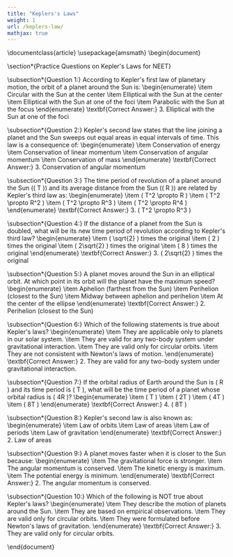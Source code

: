 ```yaml
---
title: "Keplers's Laws"
weight: 1
url: /keplers-law/
mathjax: true
---
```

\documentclass{article}
\usepackage{amsmath}
\begin{document}

\section*{Practice Questions on Kepler's Laws for NEET}

\subsection*{Question 1:}
According to Kepler's first law of planetary motion, the orbit of a planet around the Sun is:
\begin{enumerate}
    \item Circular with the Sun at the center
    \item Elliptical with the Sun at the center
    \item Elliptical with the Sun at one of the foci
    \item Parabolic with the Sun at the focus
\end{enumerate}
\textbf{Correct Answer:} 3. Elliptical with the Sun at one of the foci

\subsection*{Question 2:}
Kepler's second law states that the line joining a planet and the Sun sweeps out equal areas in equal intervals of time. This law is a consequence of:
\begin{enumerate}
    \item Conservation of energy
    \item Conservation of linear momentum
    \item Conservation of angular momentum
    \item Conservation of mass
\end{enumerate}
\textbf{Correct Answer:} 3. Conservation of angular momentum

\subsection*{Question 3:}
The time period of revolution of a planet around the Sun (\( T \)) and its average distance from the Sun (\( R \)) are related by Kepler's third law as:
\begin{enumerate}
    \item \( T^2 \propto R \)
    \item \( T^2 \propto R^2 \)
    \item \( T^2 \propto R^3 \)
    \item \( T^2 \propto R^4 \)
\end{enumerate}
\textbf{Correct Answer:} 3. \( T^2 \propto R^3 \)

\subsection*{Question 4:}
If the distance of a planet from the Sun is doubled, what will be its new time period of revolution according to Kepler's third law?
\begin{enumerate}
    \item \( \sqrt{2} \) times the original
    \item \( 2 \) times the original
    \item \( 2\sqrt{2} \) times the original
    \item \( 8 \) times the original
\end{enumerate}
\textbf{Correct Answer:} 3. \( 2\sqrt{2} \) times the original

\subsection*{Question 5:}
A planet moves around the Sun in an elliptical orbit. At which point in its orbit will the planet have the maximum speed?
\begin{enumerate}
    \item Aphelion (farthest from the Sun)
    \item Perihelion (closest to the Sun)
    \item Midway between aphelion and perihelion
    \item At the center of the ellipse
\end{enumerate}
\textbf{Correct Answer:} 2. Perihelion (closest to the Sun)

\subsection*{Question 6:}
Which of the following statements is true about Kepler's laws?
\begin{enumerate}
    \item They are applicable only to planets in our solar system.
    \item They are valid for any two-body system under gravitational interaction.
    \item They are valid only for circular orbits.
    \item They are not consistent with Newton's laws of motion.
\end{enumerate}
\textbf{Correct Answer:} 2. They are valid for any two-body system under gravitational interaction.

\subsection*{Question 7:}
If the orbital radius of Earth around the Sun is \( R \) and its time period is \( T \), what will be the time period of a planet whose orbital radius is \( 4R \)?
\begin{enumerate}
    \item \( T \)
    \item \( 2T \)
    \item \( 4T \)
    \item \( 8T \)
\end{enumerate}
\textbf{Correct Answer:} 4. \( 8T \)

\subsection*{Question 8:}
Kepler's second law is also known as:
\begin{enumerate}
    \item Law of orbits
    \item Law of areas
    \item Law of periods
    \item Law of gravitation
\end{enumerate}
\textbf{Correct Answer:} 2. Law of areas

\subsection*{Question 9:}
A planet moves faster when it is closer to the Sun because:
\begin{enumerate}
    \item The gravitational force is stronger.
    \item The angular momentum is conserved.
    \item The kinetic energy is maximum.
    \item The potential energy is minimum.
\end{enumerate}
\textbf{Correct Answer:} 2. The angular momentum is conserved.

\subsection*{Question 10:}
Which of the following is NOT true about Kepler's laws?
\begin{enumerate}
    \item They describe the motion of planets around the Sun.
    \item They are based on empirical observations.
    \item They are valid only for circular orbits.
    \item They were formulated before Newton's laws of gravitation.
\end{enumerate}
\textbf{Correct Answer:} 3. They are valid only for circular orbits.

\end{document}

